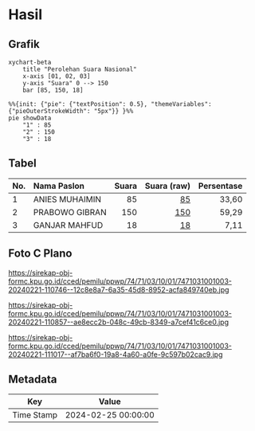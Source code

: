 # Hasil

## Grafik

```mermaid
xychart-beta
    title "Perolehan Suara Nasional"
    x-axis [01, 02, 03]
    y-axis "Suara" 0 --> 150
    bar [85, 150, 18]
```

```mermaid
%%{init: {"pie": {"textPosition": 0.5}, "themeVariables": {"pieOuterStrokeWidth": "5px"}} }%%
pie showData
    "1" : 85
    "2" : 150
    "3" : 18
```

## Tabel

| No. | Nama Paslon    | Suara | Suara (raw) | Persentase |
|:--- |:-------------- | -----:| -----------:| ----------:|
| 1   | ANIES MUHAIMIN | 85    | [85][p-1]   | 33,60      |
| 2   | PRABOWO GIBRAN | 150   | [150][p-2]  | 59,29      |
| 3   | GANJAR MAHFUD  | 18    | [18][p-3]   | 7,11       |


[p-1]: https://github.com/gigit-pemilu/pemilu-2024/blob/main/pilpres/hitung-suara/sub/74-sulawesi-tenggara/sub/71-kota-kendari/sub/03-baruga/sub/1001-baruga/sub/003-tps/sub/paslon-1.txt
[p-2]: https://github.com/gigit-pemilu/pemilu-2024/blob/main/pilpres/hitung-suara/sub/74-sulawesi-tenggara/sub/71-kota-kendari/sub/03-baruga/sub/1001-baruga/sub/003-tps/sub/paslon-2.txt
[p-3]: https://github.com/gigit-pemilu/pemilu-2024/blob/main/pilpres/hitung-suara/sub/74-sulawesi-tenggara/sub/71-kota-kendari/sub/03-baruga/sub/1001-baruga/sub/003-tps/sub/paslon-3.txt

## Foto C Plano

https://sirekap-obj-formc.kpu.go.id/cced/pemilu/ppwp/74/71/03/10/01/7471031001003-20240221-110746--12c8e8a7-6a35-45d8-8952-acfa849740eb.jpg

https://sirekap-obj-formc.kpu.go.id/cced/pemilu/ppwp/74/71/03/10/01/7471031001003-20240221-110857--ae8ecc2b-048c-49cb-8349-a7cef41c6ce0.jpg

https://sirekap-obj-formc.kpu.go.id/cced/pemilu/ppwp/74/71/03/10/01/7471031001003-20240221-111017--af7ba6f0-19a8-4a60-a0fe-9c597b02cac9.jpg


## Metadata

| Key        | Value               |
| ---------- | ------------------- |
| Time Stamp | 2024-02-25 00:00:00 |



